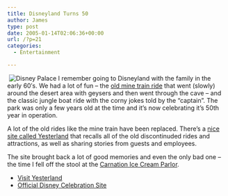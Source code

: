```yaml
---
title: Disneyland Turns 50
author: James
type: post
date: 2005-01-14T02:06:36+00:00
url: /?p=21
categories:
  - Entertainment

---
```

 <img src="images/disneylandpalace.jpg" alt="Disney Palace" hspace="4" align="left" />I remember going to Disneyland with the family in the early 60&#8242;s. We had a lot of fun &#8211; the [old mine train ride][1] that went (slowly) around the desert area with geysers and then went through the cave &#8211; and the classic jungle boat ride with the corny jokes told by the &#8220;captain&#8221;. The park was only a few years old at the time and it&#8217;s now celebrating it&#8217;s 50th year in operation. 

A lot of the old rides like the mine train have been replaced. There&#8217;s a [nice site called Yesterland][2] that recalls all of the old discontinuded rides and attractions, as well as sharing stories from guests and employees. 

The site brought back a lot of good memories and even the only bad one &#8211; the time I fell off the stool at the [Carnation Ice Cream Parlor][3].

  * [Visit Yesterland][2]
  * [Official Disney Celebration Site][4]

 [1]: http://www.yesterland.com/minetrain.html
 [2]: http://www.yesterland.com/yester.html
 [3]: http://www.yesterland.com/carnation.html
 [4]: http://disneyland.disney.go.com/dlr/special/golden/